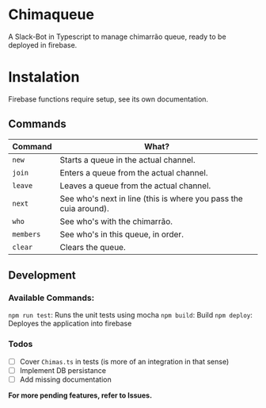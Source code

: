 # Chimaqueue

A Slack-Bot in Typescript to manage chimarrão queue, ready to be deployed in firebase.

# Instalation
Firebase functions require setup, see its own documentation.

## Commands

| Command | What?   |
|---------|---------|
| `new` | Starts a queue in the actual channel. |
| `join` | Enters a queue from the actual channel. |
| `leave` | Leaves a queue from the actual channel. |
| `next` | See who's next in line (this is where you pass the cuia around). |
| `who` | See who's with the chimarrão. |
| `members` | See who's in this queue, in order. |
| `clear` | Clears the queue. |

## Development

### Available Commands:

`npm run test`: Runs the unit tests using mocha
`npm build`: Build
`npm deploy`: Deployes the application into firebase

### Todos

- [ ] Cover `Chimas.ts` in tests (is more of an integration in that sense)
- [ ] Implement DB persistance 
- [ ] Add missing documentation

**For more pending features, refer to Issues.**
